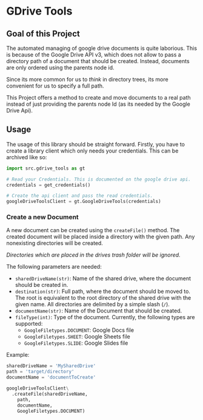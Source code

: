 # GDrive Tools

## Goal of this Project

The automated managing of google drive documents is quite laborious.
This is because of the Google Drive API v3, which does not allow to pass
a directory path of a document that should be created.
Instead, documents are only ordered using the parents node id.

Since its more common for us to _think_ in directory trees, its
more convenient for us to specify a full path.

This Project offers a method to create and move documents to a real path
instead of just providing the parents node Id (as its needed by the
Google Drive Api).

## Usage

The usage of this library should be straight forward.
Firstly, you have to create a library client which only needs your
credentials. This can be archived like so:

```Python
import src.gdrive_tools as gt

# Read your Credentials. This is documented on the google drive api.
credentials = get_credentials()

# Create the api client and pass the read credentials.
googleDriveToolsClient = gt.GoogleDriveTools(credentials)
```

### Create a new Document

A new document can be created using the `createFile()` method. The created
document will be placed inside a directory with the given path. Any nonexisting
directories will be created.

_Directories which are placed in the drives trash folder will be ignored._

The following
parameters are needed:

* `sharedDriveName(str)`: Name of the shared drive, where the document
  should be created in.
* `destination(str)`: Full path, where the document should be moved to. The root
  is equivalent to the root directory of the shared drive with the given name.
  All directories are delimited by a simple slash (`/`).
* `documentName(str)`: Name of the Document that should be created.
* `fileType(int)`: Type of the document. Currently, the following types are
  supported:
    * `GoogleFiletypes.DOCUMENT`: Google Docs file
    * `GoogleFiletypes.SHEET`: Google Sheets file
    * `GoogleFiletypes.SLIDE`: Google Slides file


Example:

```python
sharedDriveName = 'MySharedDrive'
path = 'target/directory'
documentName = 'documentToCreate'

googleDriveToolsClient\
  .createFile(sharedDriveName,
    path,
    documentName,
    GoogleFiletypes.DOCUMENT)
```



